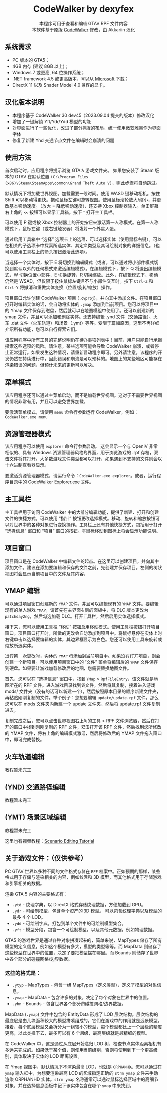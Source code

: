 <div align="center">
    <h1>CodeWalker by dexyfex</h1>
    本程序可用于查看和编辑 GTAV RPF 文件内容<br>
    本软件基于原版 <a href="https://github.com/dexyfex/CodeWalker/">CodeWalker</a> 修改，由 Akkariin 汉化
</div>

## 系统需求
- PC 版本的 GTA5；
- 4GB 内存 (建议 8GB 以上)；
- Windows 7 或更高, 64 位操作系统；
- .NET framework 4.5 或更高版本，可以从 [Microsoft](https://www.microsoft.com/net/download/thank-you/net471) 下载；
- DirectX 11 以及 Shader Model 4.0 兼容的显卡。

## 汉化版本说明
* 本程序基于 CodeWalker 30 dev45（2023.09.04 提交的版本）修改汉化
* 增加了一键解锁 Yft/Ydr/Ydd 模型的功能
* 对界面进行了一些优化，改进了部分排版的布局，统一使用微软雅黑作为界面字体
* 修复了新建 Ynd 交通节点文件在编辑时会崩溃的问题

## 使用方法
首次启动时，应用程序将提示浏览 GTA:V 游戏文件夹。 如果您安装了 Steam 版本的 GTAV 在默认位置 `(C:\Program Files (x86)\Steam\SteamApps\common\Grand Theft Auto V)`，则此步骤将自动跳过。

默认情况下将加载世界视图。加载需要一段时间。使用 WASD 键移动相机。按住 Shift 可以移动得更快。拖动鼠标左键可旋转视图。使用鼠标滚轮放大/缩小，并更改基本移动速度。（放大 = 降低移动速度），还支持 Xbox 控制器输入。单击屏幕右上角的 `<<` 按钮可以显示工具箱。按下 `T` 打开主工具栏。

可以使用 P 键或按 Xbox 控制器上的开始按钮来激活第一人称模式。在第一人称模式下，鼠标左键（或右键触发器）将发射一个外星人蛋。

通过启用工具箱中 “选择” 选项卡上的选项，可以选择实体（使用鼠标右键）。可以在相关的子选项卡中探索所选实体、其定义类型及其可绘制对象的详细信息。（也可以使用工具栏上的箭头按钮激活此选项）。

当选择一个实体时，按下 E 将切换到编辑模式（或者，可以通过将小部件模式切换到默认以外的任何模式来激活编辑模式）。在编辑模式下，按下 Q 将退出编辑模式，W 切换位置小部件，E 切换旋转，R 切换缩放。此外，在编辑模式下，移动仍然是 WSAD，但仅限于按住鼠标左键且不与小部件交互时。按下 `Ctrl-Z` 和 `Ctrl-Y` 将撤消和重做实体变换（位置/旋转/缩放）操作。

项目窗口允许创建 CodeWalker 项目 (`.cwproj`)，并向其中添加文件。在项目窗口打开时编辑实体的话，会自动将实体的 `.ymap` 添加到当前项目。您可以将项目中的 Ymap 文件保存到磁盘，然后就可以在地图模组中使用了。还可以创建新的 ymap 文件，并且可以添加和删除实体。还支持编辑 .ynd 文件（交通路径）、火车 .dat 文件（火车轨道）和场景（.ymt）等等。受限于篇幅原因，这里不再详细介绍所有功能，您可以自行探索它们。

该应用程序中所有工具的完整说明仍在待办事项列表中！目前，用户只能自行承担探索这些选项的风险。请注意，某些选项可能会导致 CodeWalker 崩溃，或者停止正常运行。如果发生这种情况，请重新启动程序即可。另外请注意，该程序的开发仍然在持续进行中，因此错误和崩溃是可以预料的。地图上的某些地区可能存在渲染错误的问题，但预计未来的更新可以解决。

## 菜单模式
该应用程序还可以通过主菜单启动，而不是加载世界视图。这对于不需要世界视图的情况非常有用，并且可以避免世界加载。

要激活菜单模式，请使用 `menu` 命令行参数运行 CodeWalker，例如：`CodeWalker.exe menu`

## 资源管理器模式
该应用程序可以使用 `explorer` 命令行参数启动。 这会显示一个与 OpenIV 非常相似的、具有 Windows 资源管理器风格的界面，用于浏览游戏的 .rpf 存档，双击文件将其打开。大多数游戏文件类型都可以打开，如果遇到不支持的文件则会以十六进制查看器显示。

要激活资源管理器模式，请运行命令：`CodeWalker.exe explorer`。或者，运行程序目录中的 CodeWalker Explorer.exe 文件。

## 主工具栏
主工具栏用于访问 CodeWalker 中的大部分编辑功能，提供了新建、打开和创建文件的快捷方式。可以使用 “指针” 按钮更改选择模式。移动、旋转和缩放按钮可以对世界中的各种对象进行变换操作。工具栏上还有其他快捷方式，包括用于打开 “选择信息” 窗口和 “项目” 窗口的按钮。将鼠标移动到图标上将会显示功能说明。

## 项目窗口
项目窗口是在 CodeWalker 中编辑文件的起点。在这里可以创建项目，并向其中添加文件。建议在添加要编辑和保存的文件之前，先创建并保存项目。左侧的树状视图将会显示当前项目中的文件及其内容。

## YMAP 编辑
可以通过项目窗口创建新的 `YMAP` 文件，并且可以编辑现有的 `YMAP` 文件。要编辑现有的单人游戏 `YMAP`，请首先在主界面右侧的面板中，将 DLC 版本更改为 `patchday2ng`，然后勾选加载 DLC。打开工具栏，然后启用实体选择模式。

接下来，您可以使用工具栏 “移动” 按钮启用移动模式。使用工具栏按钮打开项目窗口。项目窗口打开时，所做的更改会自动添加到项目中。将鼠标悬停在实体上时右键单击以选择要编辑的实体，其边界框显示为白色。您还可以使用工具来旋转或缩放所选实体。

进行第一次更改时，实体的 `YMAP` 将添加到当前项目中。如果没有打开项目，则会创建一个新项目。可以使用项目窗口中的 “文件” 菜单将编辑后的 `YMAP` 文件保存到硬盘。如果要让游戏加载修改后的地图，您需要替换地图文件。

首先，您可以在 “选择信息” 窗口中，找到 `YMap` > `RpfFileEntry`，该文件就是地图所在的 RPF 文件。进入游戏目录找到该文件，然后将其复制，接着进入游戏 mods/ 文件夹（没有的话可以新建一个），然后按照原本目录的顺序新建文件夹，再粘贴刚刚复制的文件。举个例子：您想要编辑 `update/update.rpf` 文件，那么您可以在 mods 文件夹内新建一个 update 文件夹，然后将 update.rpf 文件复制进去。

复制完成之后，您可以点击世界视图右上角的工具 > RPF 文件浏览器，然后在打开的窗口中找到刚刚复制的 RPF 文件，双击打开该 RPF 文件，然后找到您所修改的 YMAP 文件，将右上角的编辑模式激活，然后将修改后的 YMAP 文件拖入窗口中，即可完成替换。

## 火车轨道编辑
教程暂未完工

## (YND) 交通路径编辑
教程暂未完工

## (YMT) 场景区域编辑
教程暂未完工

这里也有视频教程：[Scenario Editing Tutorial](https://youtu.be/U0nrVL44Fb4)

## 关于游戏文件：（仅供参考）

PC GTAV 世界以多种不同的文件格式存储在 `RPF` 档案中。正如预期的那样，某些格式用于存储与渲染相关的内容，例如纹理和 3D 模型，而其他格式用于存储游戏和引擎相关的数据。

渲染 GTA 5 内容的主要格式有：

* `.ytd` - 纹理字典，以 DirectX 格式存储纹理数据，方便加载到 GPU。
* `.ydr` - 可绘制模型，包含单个资产的 3D 模型。 可以包含纹理字典以及模型的最多 4 个 LOD。
* `.ydd` - 可绘制字典，打包到单个文件中的可绘制模型集合。
* `.yft` - 模型分段，包含一个可绘制模型，以及其他元数据，例如物理数据。

GTA5 的游戏世界是通过各种对象拼凑起来的，简单来说，MapTypes 储存了所有模型的定义信息，例如这个模型有多大，模型的类型等等。而 MapData 则储存了这些模型在世界中的位置，决定了要把模型摆在哪里。而 Bounds 则储存了世界中各个部分的碰撞网格/边界数据。

### 这些的格式是：
* `.ytyp` - MapTypes - 包含一组 MapTypes（定义类型），定义了模型的对象信息。
* `.ymap` - MapData - 包含许多的对象，决定了每个对象在世界中的位置。
* `.ybn` - Bounds - 包含世界各个部分的碰撞网格/边界数据。

MapData (`.ymap`) 文件中包含的 EntityData 形成了 LOD 层次结构。层次结构的最底层是由几块面积较大的模型拼凑组成的，它们在游戏中的作用就是远景模型。接着，每个底层模型又会拆分为一组较小的模型，每个模型都比上一个层级的精度更高，以此类推下去，最多可以有 6 个层级，最高层级就是最精细的模型。

在 CodeWalker 中，这是通过从底层开始递归 LOD 树，检查节点实体距离相机有多远来完成的。如果低于某个值，则使用当前级别，否则将使用到下一个更高级别，具体取决于实体的 LOD 距离设置。

在 Ymap 视图中，默认情况下不渲染最高 LOD，也就是 `ORPHANHD`。您可以通过在 `ymap` 输入框中，为想要渲染最高 LOD 的区域指定正确的 `strm ymap` 文件来手动渲染 ORPHANHD 实体。`strm ymap` 名称通常可以通过鼠标选择区域中的高细节对象，并在选择信息面板中记下该实体包含在哪个 `ymap` 中来找到。
